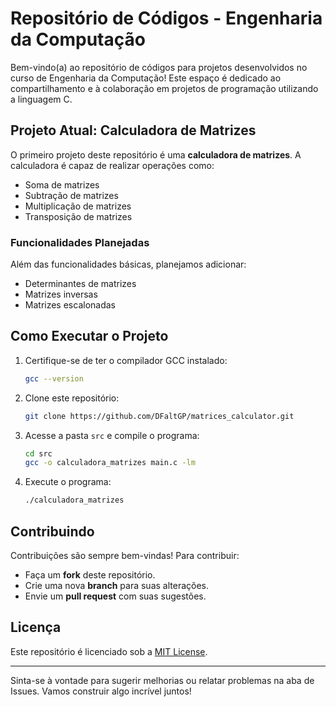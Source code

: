 # Repositório de Códigos - Engenharia da Computação

Bem-vindo(a) ao repositório de códigos para projetos desenvolvidos no curso de Engenharia da Computação! Este espaço é dedicado ao compartilhamento e à colaboração em projetos de programação utilizando a linguagem C. 

## Projeto Atual: Calculadora de Matrizes

O primeiro projeto deste repositório é uma **calculadora de matrizes**. A calculadora é capaz de realizar operações como:

- Soma de matrizes
- Subtração de matrizes
- Multiplicação de matrizes
- Transposição de matrizes

### Funcionalidades Planejadas
Além das funcionalidades básicas, planejamos adicionar:
- Determinantes de matrizes
- Matrizes inversas
- Matrizes escalonadas

<!-- ## Estrutura do Repositório
A organização dos arquivos segue o seguinte padrão:

├── src/                  # Código fonte em C
│   ├── main.c            # Arquivo principal do projeto
│   ├── matrix_operations.c # Implementação das funções
│   ├── matrix_operations.h # Cabeçalhos das funções
├── docs/                 # Documentação do projeto
│   └── README.md         # Este arquivo
├── tests/                # Testes unitários
│   └── test_matrix.c     # Testes das funções de matrizes
-->

## Como Executar o Projeto

1. Certifique-se de ter o compilador GCC instalado:
    ```bash
    gcc --version
    ```
2. Clone este repositório:
    ```bash
    git clone https://github.com/DFaltGP/matrices_calculator.git
    ```
3. Acesse a pasta `src` e compile o programa:
    ```bash
    cd src
    gcc -o calculadora_matrizes main.c -lm
    ```
4. Execute o programa:
    ```bash
    ./calculadora_matrizes
    ```

## Contribuindo

Contribuições são sempre bem-vindas! Para contribuir:
- Faça um **fork** deste repositório.
- Crie uma nova **branch** para suas alterações.
- Envie um **pull request** com suas sugestões.

## Licença

Este repositório é licenciado sob a [MIT License](LICENSE).

---

Sinta-se à vontade para sugerir melhorias ou relatar problemas na aba de Issues. Vamos construir algo incrível juntos!